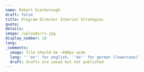 ```yaml
---
name: Robert Scarborough
draft: false
title: Program Director Interior Strategies
quote:
details:
image: /uploads/rs.jpg
display_number: 18
lang:
_comments:
  image: file should be ~600px wide
  lang: '''en'' for english, ''de'' for german (lowercase)'
  draft: drafts are saved but not published
---
```

